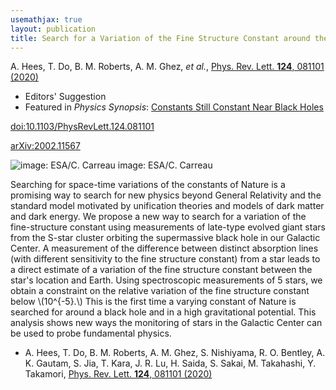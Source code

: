 ```yaml
---
usemathjax: true
layout: publication
title: Search for a Variation of the Fine Structure Constant around the Supermassive Black Hole in Our Galactic Center
---
```


A. Hees, T. Do, B. M. Roberts, A. M. Ghez, _et al._, [Phys. Rev. Lett. **124**, 081101 (2020)](http://dx.doi.org/10.1103/PhysRevLett.124.081101)

 * Editors' Suggestion
 * Featured in _Physics Synopsis_: [Constants Still Constant Near Black Holes](https://physics.aps.org/articles/v13/s28)

[doi:10.1103/PhysRevLett.124.081101](http://dx.doi.org/10.1103/PhysRevLett.124.081101)

[arXiv:2002.11567](http://arxiv.org/abs/2002.11567)


![image: ESA/C. Carreau](https://physics.aps.org/assets/ae9d955f-1d11-4211-a106-196493b6f21a/es28_1.png)
image: ESA/C. Carreau

Searching for space-time variations of the constants of Nature is a promising way to search for new physics beyond General Relativity and the standard model motivated by unification theories and models of dark matter and dark energy. We propose a new way to search for a variation of the fine-structure constant using measurements of late-type evolved giant stars from the S-star cluster orbiting the supermassive black hole in our Galactic Center. A measurement of the difference between distinct absorption lines (with different sensitivity to the fine structure constant) from a star leads to a direct estimate of a variation of the fine structure constant between the star's location and Earth. Using spectroscopic measurements of 5 stars, we obtain a constraint on the relative variation of the fine structure constant below
\\(10^{-5}.\\)
This is the first time a varying constant of Nature is searched for around a black hole and in a high gravitational potential. This analysis shows new ways the monitoring of stars in the Galactic Center can be used to probe fundamental physics.

 * A. Hees, T. Do, B. M. Roberts, A. M. Ghez, S. Nishiyama, R. O. Bentley, A. K. Gautam, S. Jia, T. Kara, J. R. Lu, H. Saida, S. Sakai, M. Takahashi, Y. Takamori, [Phys. Rev. Lett. **124**, 081101 (2020)](http://dx.doi.org/10.1103/PhysRevLett.124.081101)
